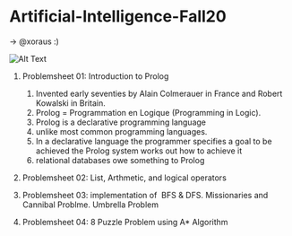 # Artificial-Intelligence-Fall20

-> @xoraus  :)

![Alt Text](https://media.giphy.com/media/UcK7JalnjCz0k/giphy.gif)


1. Problemsheet 01: Introduction to Prolog
    1. Invented early seventies by Alain Colmerauer in France and Robert Kowalski in Britain.
    2. Prolog = Programmation en Logique (Programming in Logic).
    3. Prolog is a declarative programming language
    4. unlike most common programming languages.
    5. In a declarative language
            the programmer specifies a goal to be achieved
            the Prolog system works out how to achieve it
    6. relational databases owe something to Prolog

2. Problemsheet 02: List, Arthmetic, and logical operators

3. Problemsheet 03: implementation of  BFS & DFS.
        Missionaries and Cannibal Problme.
        Umbrella Problem
        
4. Problemsheet 04: 8 Puzzle Problem using A* Algorithm

